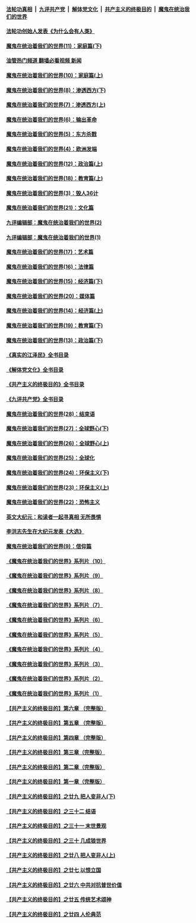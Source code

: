 ####  [法轮功真相](../../../../basic/blob/master/README.md?t=03251211) &nbsp;|&nbsp; [九评共产党](../../../../9ping.md/blob/master/README.md?t=03251211) &nbsp;|&nbsp; [解体党文化](../../../../jtdwh.md/blob/master/README.md?t=03251211)  &nbsp;|&nbsp; [共产主义的终极目的](../../../../gczydzjmd.md/blob/master/README.md?t=03251211) &nbsp;|&nbsp; [魔鬼在统治我们的世界](../../../../mgztzwmdsj.md/blob/master/README.md?t=03251211) 

#### [法轮功创始人发表《为什么会有人类》](../pages/nsc422/n13912117.md?t=03251211) 

#### [魔鬼在统治着我们的世界(11)：家庭篇(下)](../pages/nsc422/n10440961.md?t=03251211) 

#### [油管热门频道 翻墙必看视频 新闻](http://129.146.143.75:81/youtube.html?03251211)

#### [魔鬼在统治着我们的世界(10)：家庭篇(上)](../pages/nsc422/n10435448.md?t=03251211) 

#### [魔鬼在统治着我们的世界(8)：渗透西方(下)](../pages/nsc422/n10429603.md?t=03251211) 

#### [魔鬼在统治着我们的世界(7)：渗透西方(上)](../pages/nsc422/n10426013.md?t=03251211) 

#### [魔鬼在统治着我们的世界(6)：输出革命](../pages/nsc422/n10421536.md?t=03251211) 

#### [魔鬼在统治着我们的世界(5)：东方杀戮](../pages/nsc422/n10417707.md?t=03251211) 

#### [魔鬼在统治着我们的世界(4)：欧洲发端](../pages/nsc422/n10414890.md?t=03251211) 

#### [魔鬼在统治着我们的世界(12)：政治篇(上)](../pages/nsc422/n10444576.md?t=03251211) 

#### [魔鬼在统治着我们的世界(18)：教育篇(上)](../pages/nsc422/n10526970.md?t=03251211) 

#### [魔鬼在统治着我们的世界(3)：毁人36计](../pages/nsc422/n10411583.md?t=03251211) 

#### [魔鬼在统治着我们的世界(21)：文化篇](../pages/nsc422/n10597706.md?t=03251211) 

#### [九评编辑部：魔鬼在统治着我们的世界(2)](../pages/nsc422/n10410036.md?t=03251211) 

#### [九评编辑部：魔鬼在统治着我们的世界(1)](../pages/nsc422/n10406825.md?t=03251211) 

#### [魔鬼在统治着我们的世界(17)：艺术篇](../pages/nsc422/n10499093.md?t=03251211) 

#### [魔鬼在统治着我们的世界(16)：法律篇](../pages/nsc422/n10485969.md?t=03251211) 

#### [魔鬼在统治着我们的世界(15)：经济篇(下)](../pages/nsc422/n10469975.md?t=03251211) 

#### [魔鬼在统治着我们的世界(20)：媒体篇](../pages/nsc422/n10586579.md?t=03251211) 

#### [魔鬼在统治着我们的世界(14)：经济篇(上)](../pages/nsc422/n10457370.md?t=03251211) 

#### [魔鬼在统治着我们的世界(19)：教育篇(下)](../pages/nsc422/n10564808.md?t=03251211) 

#### [魔鬼在统治着我们的世界(13)：政治篇(下)](../pages/nsc422/n10448270.md?t=03251211) 

#### [《真实的江泽民》全书目录](../pages/nsc422/n13721399.md?t=03251211) 

#### [《解体党文化》全书目录](../pages/nsc422/n13721157.md?t=03251211) 

#### [《共产主义的终极目的》全书目录](../pages/nsc422/n13721048.md?t=03251211) 

#### [《九评共产党》全书目录](../pages/nsc422/n13708085.md?t=03251211) 

#### [魔鬼在统治着我们的世界(28)：结束语](../pages/nsc422/n10936246.md?t=03251211) 

#### [魔鬼在统治着我们的世界(27)：全球野心(下)](../pages/nsc422/n10928319.md?t=03251211) 

#### [魔鬼在统治着我们的世界(26)：全球野心(上)](../pages/nsc422/n10900318.md?t=03251211) 

#### [魔鬼在统治着我们的世界(25)：全球化](../pages/nsc422/n10788205.md?t=03251211) 

#### [魔鬼在统治着我们的世界(24)：环保主义(下)](../pages/nsc422/n10695307.md?t=03251211) 

#### [魔鬼在统治着我们的世界(23)：环保主义(上)](../pages/nsc422/n10688613.md?t=03251211) 

#### [魔鬼在统治着我们的世界(22)：恐怖主义](../pages/nsc422/n10614727.md?t=03251211) 

#### [英文大纪元：和读者一起寻真相 无所畏惧](../pages/nsc422/n12542027.md?t=03251211) 

#### [李洪志先生在大纪元发表《大选》](../pages/nsc422/n12534746.md?t=03251211) 

#### [魔鬼在统治着我们的世界(9)：信仰篇](../pages/nsc422/n10432159.md?t=03251211) 

#### [《魔鬼在统治着我们的世界》系列片（10）](../pages/nsc422/n12292670.md?t=03251211) 

#### [《魔鬼在统治着我们的世界》系列片（9）](../pages/nsc422/n12290859.md?t=03251211) 

#### [《魔鬼在统治着我们的世界》系列片（8）](../pages/nsc422/n12287445.md?t=03251211) 

#### [《魔鬼在统治着我们的世界》系列片（7）](../pages/nsc422/n12283425.md?t=03251211) 

#### [《魔鬼在统治着我们的世界》系列片（6）](../pages/nsc422/n12282314.md?t=03251211) 

#### [《魔鬼在统治着我们的世界》系列片（5）](../pages/nsc422/n12281419.md?t=03251211) 

#### [《魔鬼在统治着我们的世界》系列片（4）](../pages/nsc422/n12274024.md?t=03251211) 

#### [《魔鬼在统治着我们的世界》系列片（3）](../pages/nsc422/n12271322.md?t=03251211) 

#### [《魔鬼在统治着我们的世界》系列片（2）](../pages/nsc422/n12269049.md?t=03251211) 

#### [《魔鬼在统治着我们的世界》系列片（1）](../pages/nsc422/n12267575.md?t=03251211) 

#### [【共产主义的终极目的】第六章 （完整版）](../pages/nsc422/n11428913.md?t=03251211) 

#### [【共产主义的终极目的】第五章 （完整版）](../pages/nsc422/n11428912.md?t=03251211) 

#### [【共产主义的终极目的】第四章 （完整版）](../pages/nsc422/n11428907.md?t=03251211) 

#### [【共产主义的终极目的】第三章（完整版）](../pages/nsc422/n11428848.md?t=03251211) 

#### [【共产主义的终极目的】第二章（完整版）](../pages/nsc422/n11428831.md?t=03251211) 

#### [【共产主义的终极目的】第一章（完整版）](../pages/nsc422/n11417651.md?t=03251211) 

#### [【共产主义的终极目的】之廿九 把人变非人(下)](../pages/nsc422/n11344140.md?t=03251211) 

#### [【共产主义的终极目的】之三十二 结语](../pages/nsc422/n11360535.md?t=03251211) 

#### [【共产主义的终极目的】之三十一 末世景观](../pages/nsc422/n11351129.md?t=03251211) 

#### [【共产主义的终极目的】之三十 几成狼世界](../pages/nsc422/n11348280.md?t=03251211) 

#### [【共产主义的终极目的】之廿八 把人变非人(上)](../pages/nsc422/n11340492.md?t=03251211) 

#### [【共产主义的终极目的】之廿七 以恨立国](../pages/nsc422/n11336944.md?t=03251211) 

#### [【共产主义的终极目的】之廿六 中共对抗普世价值](../pages/nsc422/n11324785.md?t=03251211) 

#### [【共产主义的终极目的】之廿五 传统艺术颂神](../pages/nsc422/n11296396.md?t=03251211) 

#### [【共产主义的终极目的】之廿四 人伦典范](../pages/nsc422/n11296397.md?t=03251211) 

<img src='http://gfw-breaker.win/goodnews/indexes/nsc422.md' width='0px' height='0px'/>
